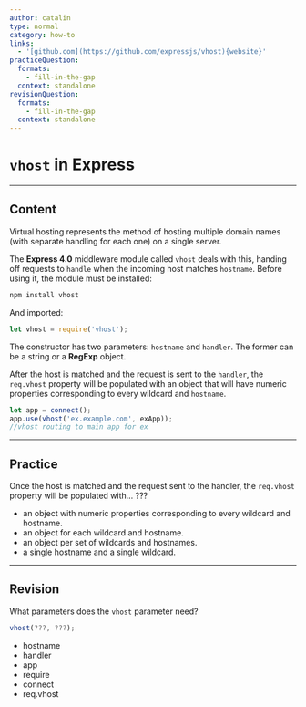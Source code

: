 ```yaml
---
author: catalin
type: normal
category: how-to
links:
  - '[github.com](https://github.com/expressjs/vhost){website}'
practiceQuestion:
  formats:
    - fill-in-the-gap
  context: standalone
revisionQuestion:
  formats:
    - fill-in-the-gap
  context: standalone
---
```


# `vhost` in **Express**


---

## Content

Virtual hosting represents the method of hosting multiple domain names (with separate handling for each one) on a single server.

The **Express 4.0** middleware module called `vhost` deals with this, handing off requests to `handle` when the incoming host matches `hostname`. Before using it, the module must be installed:

```bash
npm install vhost
```

And imported:

```javascript
let vhost = require('vhost');
```

The constructor has two parameters: `hostname` and `handler`. The former can be a string or a **RegExp** object.

After the host is matched and the request is sent to the `handler`, the `req.vhost` property will be populated with an object that will have numeric properties corresponding to every wildcard and `hostname`.

```javascript
let app = connect();
app.use(vhost('ex.example.com', exApp));
//vhost routing to main app for ex
```


---

## Practice

Once the host is matched and the request sent to the handler, the `req.vhost` property will be populated with... ???

- an object with numeric properties corresponding to every wildcard and hostname.
- an object for each wildcard and hostname.
- an object per set of wildcards and hostnames.
- a single hostname and a single wildcard.


---

## Revision

What parameters does the `vhost` parameter need?

```javascript
vhost(???, ???);
```

- hostname
- handler
- app
- require
- connect
- req.vhost
